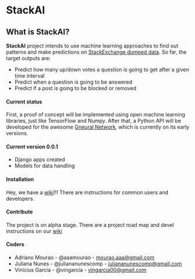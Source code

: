 # StackAI

## What is **StackAI**?

**StackAI** project intends to use machine learning approaches to find out patterns and make predictions on [StackExchange dumped data](https://archive.org/details/stackexchange). So far, the target outputs are:

* Predict how many up/down votes a question is going to get after a given time interval
* Predict when a question is going to be answered
* Predict if a post is going to be blocked or removed

#### Current status

First, a proof of concept will be implemented using open machine learning libraries, just like TensorFlow and Numpy. After that, a Python API will be developed for the awesome [Gneural Network](https://www.gnu.org/software/gneuralnetwork/), which is currently on its early versions.

#### Current version 0.0.1
* Django apps created
* Models for data handling

#### Installation

Hey, we have a [wiki](https://github.com/aaamourao/StackAI/wiki)!!! There are instructions for common users and developers.

#### Contribute

The project is on alpha stage. There are a project road map and devel instructions on our [wiki](https://github.com/aaamourao/StackAI/wiki)

#### Coders

* Adriano Mourao - @aaamourao - mourao.aaa@gmail.com
* Juliana Nunes - @juliananunescomp - juliananunescomp@gmail.com
* Vinícius Garcia - @vingarcia - vingarcia00@gmail.com
